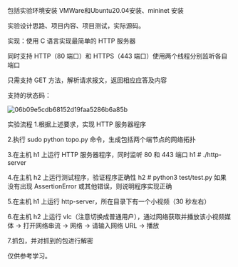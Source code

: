 包括实验环境安装 VMWare和Ubuntu20.04安装、mininet 安装

实验设计思路、项目内容、项目测试，实际源码。


实现：使用 C 语言实现最简单的 HTTP 服务器

同时支持 HTTP（80 端口）和 HTTPS（443 端口）使用两个线程分别监听各自端口
   
只需支持 GET 方法，解析请求报文，返回相应应答及内容
   
 支持的状态码：

 ![06b09e5cdb68152d19faa5286b6a85b](https://github.com/user-attachments/assets/bb78c9ce-d655-49f6-8d34-99c12b8f35b3)

实验流程
1.根据上述要求，实现 HTTP 服务器程序

2.执行 sudo python topo.py 命令，生成包括两个端节点的网络拓扑

3.在主机 h1 上运行 HTTP 服务器程序，同时监听 80 和 443 端口 h1 # ./http-server 

4.在主机 h2 上运行测试程序，验证程序正确性 h2 # python3 test/test.py 如果没有出现 AssertionError 或其他错误，则说明程序实现正确

5.在主机 h1 上运行 http-server，所在目录下有一个小视频（30 秒左右）

6.在主机 h2 上运行 vlc（注意切换成普通用户），通过网络获取并播放该小视频媒体 -> 打开网络串流 -> 网络 -> 请输入网络 URL -> 播放

7.抓包，并对抓到的包进行解密

仅供参考学习。
